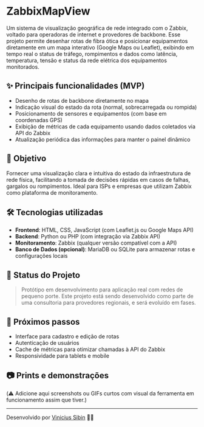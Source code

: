 # ZabbixMapView

Um sistema de visualização geográfica de rede integrado com o Zabbix, voltado para operadoras de internet e provedores de backbone. Esse projeto permite desenhar rotas de fibra ótica e posicionar equipamentos diretamente em um mapa interativo (Google Maps ou Leaflet), exibindo em tempo real o status de tráfego, rompimentos e dados como latência, temperatura, tensão e status da rede elétrica dos equipamentos monitorados.

## ✨ Principais funcionalidades (MVP)

- Desenho de rotas de backbone diretamente no mapa
- Indicação visual do estado da rota (normal, sobrecarregada ou rompida)
- Posicionamento de sensores e equipamentos (com base em coordenadas GPS)
- Exibição de métricas de cada equipamento usando dados coletados via API do Zabbix
- Atualização periódica das informações para manter o painel dinâmico

## 🎯 Objetivo

Fornecer uma visualização clara e intuitiva do estado da infraestrutura de rede física, facilitando a tomada de decisões rápidas em casos de falhas, gargalos ou rompimentos. Ideal para ISPs e empresas que utilizam Zabbix como plataforma de monitoramento.

## 🛠️ Tecnologias utilizadas

- **Frontend**: HTML, CSS, JavaScript (com Leaflet.js ou Google Maps API)
- **Backend**: Python ou PHP (com integração via Zabbix API)
- **Monitoramento**: Zabbix (qualquer versão compatível com a API)
- **Banco de Dados (opcional)**: MariaDB ou SQLite para armazenar rotas e configurações locais

## 🚀 Status do Projeto

> Protótipo em desenvolvimento para aplicação real com redes de pequeno porte. Este projeto está sendo desenvolvido como parte de uma consultoria para provedores regionais, e será evoluído em fases.

## 📌 Próximos passos

- Interface para cadastro e edição de rotas
- Autenticação de usuários
- Cache de métricas para otimizar chamadas à API do Zabbix
- Responsividade para tablets e mobile

## 📷 Prints e demonstrações

(⚠️ Adicione aqui screenshots ou GIFs curtos com visual da ferramenta em funcionamento assim que tiver.)

---

Desenvolvido por [Vinicius Sibin](https://github.com/teuGitHubAqui) 🧠🚀  
